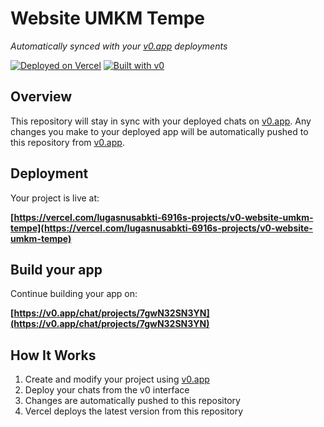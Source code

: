 # Website UMKM Tempe

*Automatically synced with your [v0.app](https://v0.app) deployments*

[![Deployed on Vercel](https://img.shields.io/badge/Deployed%20on-Vercel-black?style=for-the-badge&logo=vercel)](https://vercel.com/lugasnusabkti-6916s-projects/v0-website-umkm-tempe)
[![Built with v0](https://img.shields.io/badge/Built%20with-v0.app-black?style=for-the-badge)](https://v0.app/chat/projects/7gwN32SN3YN)

## Overview

This repository will stay in sync with your deployed chats on [v0.app](https://v0.app).
Any changes you make to your deployed app will be automatically pushed to this repository from [v0.app](https://v0.app).

## Deployment

Your project is live at:

**[https://vercel.com/lugasnusabkti-6916s-projects/v0-website-umkm-tempe](https://vercel.com/lugasnusabkti-6916s-projects/v0-website-umkm-tempe)**

## Build your app

Continue building your app on:

**[https://v0.app/chat/projects/7gwN32SN3YN](https://v0.app/chat/projects/7gwN32SN3YN)**

## How It Works

1. Create and modify your project using [v0.app](https://v0.app)
2. Deploy your chats from the v0 interface
3. Changes are automatically pushed to this repository
4. Vercel deploys the latest version from this repository
